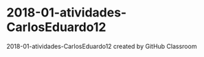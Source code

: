 # 2018-01-atividades-CarlosEduardo12
2018-01-atividades-CarlosEduardo12 created by GitHub Classroom

